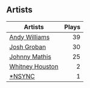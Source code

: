 ## Artists
Artists | Plays 
----- | -----: 
[Andy Williams](/artists/andy-williams-16425) | 39
[Josh Groban](/artists/josh-groban-58260) | 30
[Johnny Mathis](/artists/johnny-mathis-14581) | 25
[Whitney Houston](/artists/whitney-houston-87166) | 2
[*NSYNC](/artists/nsync-31882) | 1

